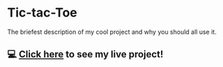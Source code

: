 # Tic-tac-Toe
The briefest description of my cool project and why you should all use it.

## :computer: [Click here](https://anuachu.github.io/Tic-Tac-toe/) to see my live project!
